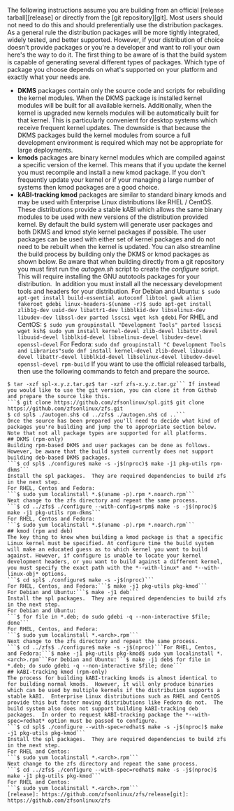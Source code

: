 The following instructions assume you are building from an official [release tarball][release] or directly from the [git repository][git]. Most users should not need to do this and should preferentially use the distribution packages. As a general rule the distribution packages will be more tightly integrated, widely tested, and better supported. However, if your distribution of choice doesn't provide packages or you're a developer and want to roll your own here's the way to do it.
The first thing to be aware of is that the build system is capable of generating several different types of packages. Which type of package you choose depends on what's supported on your platform and exactly what your needs are.
* **DKMS** packages contain only the source code and scripts for rebuilding the kernel modules. When the DKMS package is installed kernel modules will be built for all available kernels. Additionally, when the kernel is upgraded new kernels modules will be automatically built for that kernel. This is particularly convenient for desktop systems which receive frequent kernel updates. The downside is that because the DKMS packages build the kernel modules from source a full development environment is required which may not be appropriate for large deployments.
* **kmods** packages are binary kernel modules which are compiled against a specific version of the kernel. This means that if you update the kernel you must recompile and install a new kmod package. If you don't frequently update your kernel or if your managing a large number of systems then kmod packages are a good choice.
* **kABI-tracking kmod** packages are similar to standard binary kmods and may be used with Enterprise Linux distributions like RHEL / CentOS.  These distributions provide a stable kABI which allows the same binary modules to be used with new versions of the distribution provided kernel. 
By default the build system will generate user packages and both DKMS and kmod style kernel packages if possible. The user packages can be used with either set of kernel packages and do not need to be rebuilt when the kernel is updated. You can also streamline the build process by building only the DKMS or kmod packages as shown below.
Be aware that when building directly from a git repository you must first run the *autogen.sh* script to create the *configure* script. This will require installing the GNU autotools packages for your distribution.  In addition you must install all the necessary development tools and headers for your distribution.
For Debian and Ubuntu:
```$ sudo apt-get install build-essential autoconf libtool gawk alien fakeroot gdebi linux-headers-$(uname -r)$ sudo apt-get install zlib1g-dev uuid-dev libattr1-dev libblkid-dev libselinux-dev libudev-dev libssl-dev parted lsscsi wget ksh gdebi```
For RHEL and CentOS:
```$ sudo yum groupinstall "Development Tools" parted lsscsi wget ksh$ sudo yum install kernel-devel zlib-devel libattr-devel libuuid-devel libblkid-devel libselinux-devel libudev-devel openssl-devel```
For Fedora:
```sudo dnf groupinstall "C Development Tools and Libraries"sudo dnf install kernel-devel zlib-devel libuuid-devel libattr-devel libblkid-devel libselinux-devel libudev-devel openssl-devel rpm-build```
If you want to use the official released tarballs, then use the following commands to fetch and prepare the source.
```$ wget http://archive.zfsonlinux.org/downloads/zfsonlinux/spl/spl-x.y.z.tar.gz$ wget http://archive.zfsonlinux.org/downloads/zfsonlinux/zfs/zfs-x.y.z.tar.gz
$ tar -xzf spl-x.y.z.tar.gz$ tar -xzf zfs-x.y.z.tar.gz``` If instead you would like to use the git version, you can clone it from Github and prepare the source like this.
```$ git clone https://github.com/zfsonlinux/spl.git$ git clone https://github.com/zfsonlinux/zfs.git
$ cd spl$ ./autogen.sh$ cd ../zfs$ ./autogen.sh$ cd ..```
Once the source has been prepared you'll need to decide what kind of packages you're building and jump the to appropriate section below.  Note that not all package types are supported for all platforms.
## DKMS (rpm-only)
Building rpm-based DKMS and user packages can be done as follows.  However, be aware that the build system currently does not support building deb-based DKMS packages.
```$ cd spl$ ./configure$ make -s -j$(nproc)$ make -j1 pkg-utils rpm-dkms```
Install the spl packages.  They are required dependencies to build zfs in the next step.
For RHEL, Centos and Fedora:
```$ sudo yum localinstall *.$(uname -p).rpm *.noarch.rpm```
Next change to the zfs directory and repeat the same process.
```$ cd ../zfs$ ./configure --with-config=srpm$ make -s -j$(nproc)$ make -j1 pkg-utils rpm-dkms```
For RHEL, Centos and Fedora:
```$ sudo yum localinstall *.$(uname -p).rpm *.noarch.rpm```
## kmod (rpm and deb)
The key thing to know when building a kmod package is that a specific Linux kernel must be specified. At configure time the build system will make an educated guess as to which kernel you want to build against. However, if configure is unable to locate your kernel development headers, or you want to build against a different kernel, you must specify the exact path with the *--with-linux* and *--with-linux-obj* options.
```$ cd spl$ ./configure$ make -s -j$(nproc)```
For RHEL, Centos, and Fedora:```$ make -j1 pkg-utils pkg-kmod```
For Debian and Ubuntu:```$ make -j1 deb```
Install the spl packages.  They are required dependencies to build zfs in the next step.
For Debian and Ubuntu:
```$ for file in *.deb; do sudo gdebi -q --non-interactive $file; done```
For RHEL, Centos, and Fedora:
```$ sudo yum localinstall *.<arch>.rpm```
Next change to the zfs directory and repeat the same process.
```$ cd ../zfs$ ./configure$ make -s -j$(nproc)```For RHEL, Centos, and Fedora:```$ make -j1 pkg-utils pkg-kmod$ sudo yum localinstall *.<arch>.rpm```For Debian and Ubuntu:```$ make -j1 deb$ for file in *.deb; do sudo gdebi -q --non-interactive $file; done```
## kABI-tracking kmod (rpm-only)
The process for building kABI-tracking kmods is almost identical to for building normal kmods.  However, it will only produce binaries which can be used by multiple kernels if the distribution supports a stable kABI.  Enterprise Linux distributions such as RHEL and CentOS provide this but faster moving distributions like Fedora do not.  The build system also does not support building kABI-tracking deb packages.  In order to request kABI-tracking package the *--with-spec=redhat* option must be passed to configure.
```$ cd spl$ ./configure --with-spec=redhat$ make -s -j$(nproc)$ make -j1 pkg-utils pkg-kmod```
Install the spl packages.  They are required dependencies to build zfs in the next step.
For RHEL and Centos:
```$ sudo yum localinstall *.<arch>.rpm```
Next change to the zfs directory and repeat the same process.
```$ cd ../zfs$ ./configure --with-spec=redhat$ make -s -j$(nproc)$ make -j1 pkg-utils pkg-kmod```
For RHEL and Centos:
```$ sudo yum localinstall *.<arch>.rpm```
[release]: https://github.com/zfsonlinux/zfs/release[git]: https://github.com/zfsonlinux/zfs
